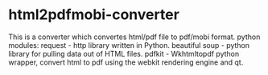 # html2pdfmobi-converter
This is a converter which convertes html/pdf file to pdf/mobi format. 
python modules:
request - http library written in Python.
beautiful soup - python library for pulling data out of HTML files.
pdfkit - Wkhtmltopdf python wrapper, convert html to pdf using the webkit rendering engine and qt.
